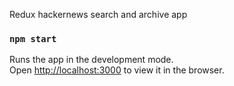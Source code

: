 Redux hackernews search and archive app

### `npm start`

Runs the app in the development mode.<br />
Open [http://localhost:3000](http://localhost:3000) to view it in the browser.
